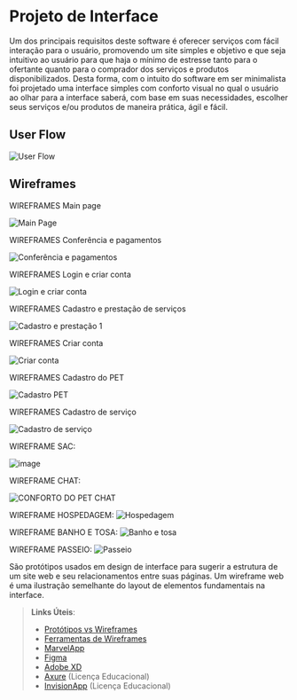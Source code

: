 
# Projeto de Interface

Um dos principais requisitos deste software é oferecer serviços com fácil interação para o usuário, promovendo um site simples e objetivo e que seja intuitivo ao usuário para que haja o mínimo de estresse tanto para o ofertante quanto para o comprador dos serviços e produtos disponibilizados. Desta forma, com o intuito do software em ser minimalista foi projetado uma interface simples com conforto visual no qual o usuário ao olhar para a interface saberá, com base em suas necessidades, escolher seus serviços e/ou produtos de maneira prática, ágil e fácil.

## User Flow

![User Flow](https://user-images.githubusercontent.com/78939209/117692521-7a97a700-b193-11eb-8672-9d21d9589670.png)


## Wireframes 

WIREFRAMES Main page

![Main Page](https://user-images.githubusercontent.com/78939209/117646429-1f00f580-b162-11eb-98ca-a41b2b4d80fa.png)

WIREFRAMES Conferência e pagamentos

![Conferência e pagamentos](https://user-images.githubusercontent.com/78939209/117646636-5d96b000-b162-11eb-8fe8-2b451dfc318d.png)

WIREFRAMES Login e criar conta

![Login e criar conta](https://user-images.githubusercontent.com/78939209/117646817-9767b680-b162-11eb-98c2-4385f6afe21b.png)

WIREFRAMES Cadastro e prestação de serviços

![Cadastro e prestação 1](https://user-images.githubusercontent.com/78939209/117646766-8a4ac780-b162-11eb-9244-76701901acae.png)

WIREFRAMES Criar conta

![Criar conta](https://user-images.githubusercontent.com/78939209/117646891-aea6a400-b162-11eb-8bde-4b71575e4175.png)

WIREFRAMES Cadastro do PET

![Cadastro PET](https://user-images.githubusercontent.com/78939209/117646770-8b7bf480-b162-11eb-88db-83849f500306.png)

WIREFRAMES Cadastro de serviço

![Cadastro de serviço](https://user-images.githubusercontent.com/78939209/117646861-a6e6ff80-b162-11eb-9e8c-bac83e726741.png)

WIREFRAME SAC:

![image](https://user-images.githubusercontent.com/81272141/117580535-ba488b00-b0ce-11eb-99b7-5a1abacee18b.png)

WIREFRAME CHAT:

![CONFORTO DO PET CHAT](https://user-images.githubusercontent.com/81272141/117580615-24f9c680-b0cf-11eb-9957-7dab37d0c387.jpeg)

WIREFRAME HOSPEDAGEM:
![Hospedagem](https://user-images.githubusercontent.com/81273050/117594886-83e22e80-b115-11eb-9074-c41a92875b4e.png)

WIREFRAME BANHO E TOSA:
![Banho e tosa](https://user-images.githubusercontent.com/81273050/117594990-e20f1180-b115-11eb-859a-8c73f54cbe13.png)


WIREFRAME PASSEIO:
![Passeio](https://user-images.githubusercontent.com/81273050/117594999-e6d3c580-b115-11eb-9047-866b1c008d93.png)




São protótipos usados em design de interface para sugerir a estrutura de um site web e seu relacionamentos entre suas páginas. Um wireframe web é uma ilustração semelhante do layout de elementos fundamentais na interface.
 
> **Links Úteis**:
> - [Protótipos vs Wireframes](https://www.nngroup.com/videos/prototypes-vs-wireframes-ux-projects/)
> - [Ferramentas de Wireframes](https://rockcontent.com/blog/wireframes/)
> - [MarvelApp](https://marvelapp.com/developers/documentation/tutorials/)
> - [Figma](https://www.figma.com/)
> - [Adobe XD](https://www.adobe.com/br/products/xd.html#scroll)
> - [Axure](https://www.axure.com/edu) (Licença Educacional)
> - [InvisionApp](https://www.invisionapp.com/) (Licença Educacional)
